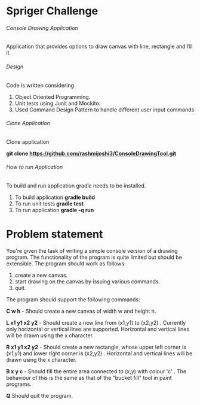 # Spriger Challenge

###### Console Drawing Application

Application that provides options to draw canvas with line, rectangle and fill it.

###### Design

Code is written considering

1) Object Oriented Programming.
2) Unit tests using Junit and Mockito.
3) Used Command Design Pattern to handle different user input commands

###### Clone Application
Clone application

**git clone https://github.com/rashmijoshi3/ConsoleDrawingTool.git**


###### How to run Application

To build and run application gradle needs to be installed.

1) To build application
    **gradle build**
2) To run unit tests
    **gradle test**
3) To run application
    **gradle -q run**



# Problem statement

You're given the task of writing a simple console version of a drawing program. The functionality of the program is quite limited but should be extensible. The program should work as follows:

1. create a new canvas.
2. start drawing on the canvas by issuing various commands.
3. quit.

The program should support the following commands:

**C w h** -
Should create a new canvas of width w and height h.


**L x1 y1 x2 y2** -
Should create a new line from (x1,y1) to (x2,y2) . Currently only horizontal or vertical lines are supported. Horizontal and vertical lines will be drawn using the x character.


**R x1 y1 x2 y2** -
Should create a new rectangle, whose upper left corner is (x1,y1) and lower right corner is (x2,y2) . Horizontal and vertical lines will be drawn using the x character.

**B x y c** -
Should fill the entire area connected to (x,y) with colour 'c' . The behaviour of this is the same as that of the "bucket fill" tool in paint programs.

**Q**
Should quit the program.

